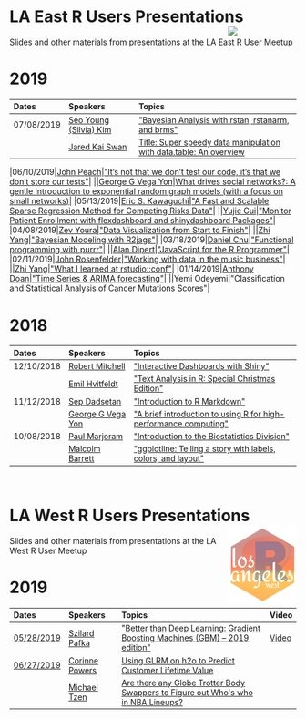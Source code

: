 # LA East R Users Presentations <img src="https://github.com/laeRusers/logos/blob/master/laerug_hexsticker.png" align="right" width="120" />

Slides and other materials from presentations at the LA East R User Meetup

# 2019

|Dates|Speakers|Topics|
|:-|:-|:-|
|07/08/2019|[Seo Young (Silvia) Kim](https://twitter.com/sysilviakim?lang=en)|["Bayesian Analysis with rstan, rstanarm, and brms"]()|
||[Jared Kai Swan](https://twitter.com/Le_Cygne_Rouge)|[Title: Super speedy data manipulation with data.table: An overview](2019-07-09_datatable/data-table-intro.R)|

|06/10/2019|[John Peach](https://www.linkedin.com/in/jpeach/)|["It’s not that we don’t test our code, it’s that we don’t store our tests"](2019-06-10-unit_testing/unittest.pdf)|
||[George G Vega Yon](https://ggvy.cl)|[What drives social networks?: A gentle introduction to exponential random graph models (with a focus on small networks)]()|
|05/13/2019|[Eric S. Kawaguchi](https://sites.google.com/site/eskawaguchi/home)|["A Fast and Scalable Sparse Regression Method for Competing Risks Data"](2019-05-13-sparse_regression_for_competing_risks_data/2019-05-13-sparse_regression_for_competing_risks_data.pdf)|
||[Yujie Cui](https://www.linkedin.com/in/yujie-cui-18772a4a/)|["Monitor Patient Enrollment with flexdashboard and shinydashboard Packages"](2019-05-13-patient_enrollment_dashbaords/2019-05-13-patient_enrollment_dashbaords.pptx)|
|04/08/2019|[Zev Youra](https://twitter.com/zzzev)|["Data Visualization from Start to Finish"](https://t.co/jHNvVX8OTL)|
||[Zhi Yang](https://twitter.com/zhiiiyang)|["Bayesian Modeling with R2jags"](http://r2jags.netlify.com)|
|03/18/2019|[Daniel Chu]()|["Functional programming with purrr"](2019-03-18-functional_programming_with_purrr/2019-03-18-functional_programming_with_purrr.pdf)|
||[Alan Dipert](https://twitter.com/alandipert)|["JavaScript for the R Programmer"](https://github.com/laRusers/presentations/blob/master/2019-03-18-JavaScript-for-the-R-Programmer-JS-for-useR/2019-03-18-JavaScript-for-the-R-Programmer-JS-for-useR.pdf)|
|02/11/2019|[John Rosenfelder](https://twitter.com/earbender)|["Working with data in the music business"](https://github.com/laeRusers/presentations/blob/master/2019-02-11-data_music_biz_rstudioconf/USC%20Talk%20February%2011%202019.pptx)|
||[Zhi Yang](https://twitter.com/zhiiiyang)|["What I learned at rstudio::conf"](https://learnfromrstudioconf.netlify.com/)|
|01/14/2019|[Anthony Doan](https://twitter.com/AnthonyDoan20)|["Time Series & ARIMA forecasting"](https://github.com/laeRusers/presentations/blob/master/2019-01-14_arima_cancermutations/arima_timeseries/LAERUG_time_series_arima_forecasting_with_r.pdf)|
||Yemi Odeyemi|"Classification and Statistical Analysis of Cancer Mutations Scores"|

# 2018
 
|Dates|Speakers|Topics|
|:-|:-|:-|
|12/10/2018|[Robert Mitchell](http://robertmitchellv.com/)|["Interactive Dashboards with Shiny"](https://github.com/robertmitchellv/talks/blob/master/2018-12-10-East-LA-R-Users/2018-12-East-LA-R-Users.md)|
||[Emil Hvitfeldt](https://www.hvitfeldt.me/)|["Text Analysis in R: Special Christmas Edition"](https://htmlpreview.github.io/?https://github.com/EmilHvitfeldt/laerug-Text-Mining-2018/blob/master/slides.html)|
|11/12/2018|[Sep Dadsetan](https://www.phdjsep.com)|["Introduction to R Markdown"](https://htmlpreview.github.io/?https://raw.githubusercontent.com/phdjsep/r-markdown-intro/master/presentation.html)|
||[George G Vega Yon](https://ggvy.cl)|["A brief introduction to using R for high-performance computing"](http://bit.ly/laerug-02hpc)|
|10/08/2018|[Paul Marjoram](https://profiles.sc-ctsi.org/paul.marjoram)|["Introduction to the Biostatistics Division"](2018-10-08_welcoming_ggplotline/biostats/2018-10-08-biostats-div.pdf)|
||[Malcolm Barrett](https://malco.io)|["ggplotline: Telling a story with labels, colors, and layout"](https://malco.io/slides/ggplotline/)|

<br>

# LA West R Users Presentations <img src="https://github.com/laRusers/logos/blob/master/lawrug_hex.png" align="right" width="120" />

Slides and other materials from presentations at the LA West R User Meetup

# 2019

|Dates|Speakers|Topics|Video|
|:-|:-|:-|:-|
|[05/28/2019](https://github.com/laRusers/presentations/blob/master/2019-05-28-better-than-dl-gbm/lawr_may28.pdf)|[Szilard Pafka](http://datascience.la/)|["Better than Deep Learning: Gradient Boosting Machines (GBM) – 2019 edition"](https://github.com/laRusers/presentations/blob/master/2019-05-28-better-than-dl-gbm/gbm-dl-Szilard-2019.pdf)|[Video](https://youtu.be/HMpI4-LB7UA)|
|[06/27/2019](https://github.com/laRusers/presentations/blob/master/2019-06-28-clv-nba/00LAWRUG-intro.pdf)|[Corinne Powers](https://www.linkedin.com/in/corinne-powers-22151727/)|[Using GLRM on h2o to Predict Customer Lifetime Value](https://github.com/laRusers/presentations/blob/master/2019-06-28-clv-nba/01Using%20GLRM%20on%20H2O.ai.pdf)||
||[Michael Tzen](https://www.linkedin.com/in/michael-t-65783537/)|[Are there any Globe Trotter Body Swappers to Figure out Who's who in NBA Lineups?](https://github.com/laRusers/presentations/blob/master/2019-06-28-clv-nba/02slides_globetrotter.pdf)||
